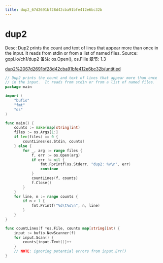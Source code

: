 ```yaml
---
title: dup2_67d2691bf28d42cba91bfe412e6bc32b
---
```


# dup2

Desc: Dup2 prints the count and text of lines that appear more than once in the input.  It reads from stdin or from a list of named files.
Source: gopl.io/ch1/dup2
备注: os.Open(), os.Fille
章节: 1.3

[dup2%2067d2691bf28d42cba91bfe412e6bc32b/untitled](dup2%2067d2691bf28d42cba91bfe412e6bc32b/untitled)

```go
// Dup2 prints the count and text of lines that appear more than once
// in the input.  It reads from stdin or from a list of named files.
package main

import (
	"bufio"
	"fmt"
	"os"
)

func main() {
	counts := make(map[string]int)
	files := os.Args[1:]
	if len(files) == 0 {
		countLines(os.Stdin, counts)
	} else {
		for _, arg := range files {
			f, err := os.Open(arg)
			if err != nil {
				fmt.Fprintf(os.Stderr, "dup2: %v\n", err)
				continue
			}
			countLines(f, counts)
			f.Close()
		}
	}
	for line, n := range counts {
		if n > 1 {
			fmt.Printf("%d\t%s\n", n, line)
		}
	}
}

func countLines(f *os.File, counts map[string]int) {
	input := bufio.NewScanner(f)
	for input.Scan() {
		counts[input.Text()]++
	}
	// NOTE: ignoring potential errors from input.Err()
}
```